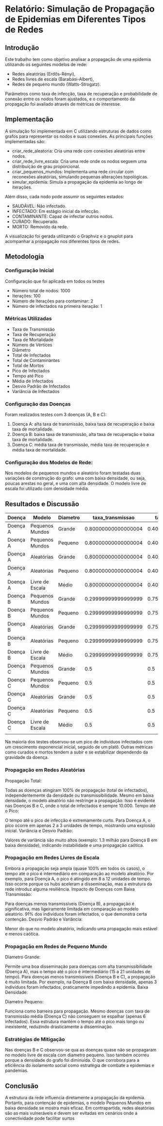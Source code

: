 # Relatório: Simulação de Propagação de Epidemias em Diferentes Tipos de Redes

## Introdução
Este trabalho tem como objetivo analisar a propagação de uma epidemia utilizando os seguintes modelos de rede:

+ Redes aleatórias (Erdős-Rényi),
+ Redes livres de escala (Barabási-Albert),
+ Redes de pequeno mundo (Watts-Strogatz).

Parâmetros como taxa de infecção, taxa de recuperação e probabilidade de conexão entre os nodos foram ajustados, e o comportamento da propagação foi avaliado através de métricas de interesse.

## Implementação
A simulação foi implementada em C utilizando estruturas de dados como grafos para representar os nodos e suas conexões. As principais funções implementadas são:

+ criar_rede_aleatoria: Cria uma rede com conexões aleatórias entre nodos.
+ criar_rede_livre_escala: Cria uma rede onde os nodos seguem uma distribuição de grau proporcional.
+ criar_pequenos_mundos: Implementa uma rede circular com reconexões aleatórias, simulando pequenas alterações topológicas.
+ simular_epidemia: Simula a propagação da epidemia ao longo de iterações.

Além disso, cada nodo pode assumir os seguintes estados:

+ SAUDÁVEL: Não infectado.
+ INFECTADO: Em estágio inicial da infecção.
+ CONTAMINANTE: Capaz de infectar outros nodos.
+ CURADO: Recuperado.
+ MORTO: Removido da rede.

A visualização foi gerada utilizando o Graphviz e o gnuplot para acompanhar a propagação nos diferentes tipos de redes.

## Metodologia

### Configuração Inicial

Configuração que foi aplicada em todos os testes

+ Número total de nodos: 1000
+ Iterações: 100
+ Número de iterações para contaminar: 2
+ Número de infectados na primeira iteração: 1

### Métricas Utilizadas

+ Taxa de Transmissão
+ Taxa de Recuperação
+ Taxa de Mortalidade
+ Número de Vértices
+ Diâmetro
+ Total de Infectados
+ Total de Contaminantes
+ Total de Mortos
+ Pico de Infectados
+ Tempo até Pico
+ Média de Infectados
+ Desvio Padrão de Infectados
+ Variância de Infectados

### Configuração das Doenças

Foram realizados testes com 3 doenças (A, B e C):

1. Doença A: alta taxa de transmissão, baixa taxa de recuperação e baixa taxa de mortalidade.
2. Doença B: baixa taxa de transmissão, alta taxa de recuperação e baixa taxa de mortalidade.
3. Doença C: média taxa de transmissão, média taxa de recuperação e média taxa de mortalidade.

### Configuração dos Modelos de Rede:

Nos modelos de pequenos mundos e aleatório foram testadas duas variações de construção do grafo: uma com baixa densidade, ou seja, poucas arestas no geral, e uma com alta densidade. O modelo livre de escala foi utilizado com densidade média.

## Resultados e Discussão

| Doença   | Modelo          | Diametro | taxa_transmissao    | taxa_recuperacao    | taxa_mortalidade     | num_vertices | num_repeticoes | total_infectados | total_contaminantes | total_mortos | pico_infectados | tempo_ate_pico | media_infeccao       | desvio_padrao_infeccao | variancia_infeccao   |
|----------|-----------------|----------|---------------------|---------------------|----------------------|--------------|----------------|------------------|---------------------|--------------|-----------------|----------------|----------------------|------------------------|----------------------|
| Doença A | Pequenos Mundos | Grande   | 0.80000000000000004 | 0.40000000000000002 | 0.029999999999999999 | 10000        | 100            | 9700             | 9700                | 407          | 3366            | 15             | 193.99000000000001   | 646.55999999999995     | 418035.66999999998   |
| Doença A | Pequenos Mundos | Pequeno  | 0.80000000000000004 | 0.40000000000000002 | 0.029999999999999999 | 10000        | 100            | 9959             | 9959                | 422          | 3662            | 10             | 199.16999999999999   | 698.60000000000002     | 488046.37            |
| Doença A | Aleatórias      | Grande   | 0.80000000000000004 | 0.40000000000000002 | 0.029999999999999999 | 10000        | 100            | 10000            | 10000               | 442          | 7167            | 2              | 199.99000000000001   | 1071.51                | 1148126.23           |
| Doença A | Aleatórias      | Pequeno  | 0.80000000000000004 | 0.40000000000000002 | 0.029999999999999999 | 10000        | 100            | 10000            | 10000               | 455          | 8376            | 3              | 199.99000000000001   | 1172.8399999999999     | 1375552.23           |
| Doença A | Livre de Escala | Médio    | 0.80000000000000004 | 0.40000000000000002 | 0.029999999999999999 | 10000        | 100            | 10000            | 10000               | 388          | 5575            | 8              | 199.99000000000001   | 888                    | 788541.77000000002   |
| Doença B | Pequenos Mundos | Grande   | 0.29999999999999999 | 0.75                | 0.01                 | 10000        | 100            | 5378             | 5378                | 20           | 457             | 37             | 107.55               | 144.53                 | 20888.040000000001   |
| Doença B | Pequenos Mundos | Pequeno  | 0.29999999999999999 | 0.75                | 0.01                 | 10000        | 100            | 3                | 3                   | 0            | 1               | 4              | 0.050000000000000003 | 0.22                   | 0.050000000000000003 |
| Doença B | Aleatórias      | Grande   | 0.29999999999999999 | 0.75                | 0.01                 | 10000        | 100            | 10000            | 10000               | 38           | 7294            | 4              | 199.99000000000001   | 1082.03                | 1170793.1899999999   |
| Doença B | Aleatórias      | Pequeno  | 0.29999999999999999 | 0.75                | 0.01                 | 10000        | 100            | 10000            | 10000               | 37           | 9389            | 4              | 199.99000000000001   | 1315.6400000000001     | 1730912.3899999999   |
| Doença B | Livre de Escala | Médio    | 0.29999999999999999 | 0.75                | 0.01                 | 10000        | 100            | 9142             | 9142                | 23           | 2793            | 12             | 182.83000000000001   | 555.65999999999997     | 308757.83000000002   |
| Doença C | Pequenos Mundos | Grande   | 0.5                 | 0.5                 | 0.20000000000000001  | 10000        | 100            | 8983             | 8983                | 1500         | 2117            | 21             | 179.65000000000001   | 473.54000000000002     | 224242.79000000001   |
| Doença C | Pequenos Mundos | Pequeno  | 0.5                 | 0.5                 | 0.20000000000000001  | 10000        | 100            | 6                | 6                   | 0            | 1               | 11             | 0.11                 | 0.31                   | 0.10000000000000001  |
| Doença C | Aleatórias      | Grande   | 0.5                 | 0.5                 | 0.20000000000000001  | 10000        | 100            | 10000            | 10000               | 1691         | 5558            | 4              | 199.99000000000001   | 986.25                 | 972680.87            |
| Doença C | Aleatórias      | Pequeno  | 0.5                 | 0.5                 | 0.20000000000000001  | 10000        | 100            | 10000            | 10000               | 1725         | 8940            | 4              | 199.99000000000001   | 1257.5                 | 1581305.5900000001   |
| Doença C | Livre de Escala | Médio    | 0.5                 | 0.5                 | 0.20000000000000001  | 10000        | 100            | 9947             | 9947                | 1646         | 4082            | 9              | 198.93000000000001   | 762.12                 | 580829.12            |
|          |                 |          |                     |                     |                      |              |                |                  |                     |              |                 |                |                      |                        |                      |

Na maioria dos testes observou-se um pico de indivíduos infectados com um crescimento exponencial inicial, seguido de um platô. Outras métricas como curados e mortos tendem a subir e se estabilizar dependendo da gravidade da doença.

### Propagação em Redes Aleatórias

Propagação Total:

Todas as doenças atingiram 100% de propagação (total de infectados), independentemente da densidade ou transmissibilidade.
Mesmo em baixa densidade, o modelo aleatório não restringe a propagação. Isso é evidente nas Doenças B e C, onde o total de infectados é sempre 10.000.
Tempo até o Pico:

O tempo até o pico de infecção é extremamente curto. Para Doença A, o pico ocorre em apenas 2 a 3 unidades de tempo, mostrando uma explosão inicial.
Variância e Desvio Padrão:

Valores de variância são muito altos (exemplo: 1.3 milhão para Doença B em baixa densidade), indicando instabilidade e uma propagação caótica.

### Propagação em Redes Livres de Escala

Embora a propagação seja ampla (quase 100% em todos os casos), o tempo até o pico é intermediário em comparação ao modelo aleatório. Por exemplo, para Doença A, o pico é atingido em 8 a 12 unidades de tempo.
Isso ocorre porque os hubs aceleram a disseminação, mas a estrutura da rede introduz alguma resiliência.
Impacto de Doenças com Baixa Transmissão:

Para doenças menos transmissíveis (Doença B), a propagação é significativa, mas ligeiramente limitada em comparação ao modelo aleatório. 91% dos indivíduos foram infectados, o que demonstra certa contenção.
Desvio Padrão e Variância:

Menor do que no modelo aleatório, indicando uma propagação mais estável e menos caótica.

### Propagação em Redes de Pequeno Mundo

Diametro Grande:

Permite uma boa disseminação para doenças com alta transmissibilidade (Doença A), mas o tempo até o pico é intermediário (15 a 21 unidades de tempo).
Para doenças menos transmissíveis (Doença B e C), a propagação é muito limitada. Por exemplo, na Doença B com baixa densidade, apenas 3 indivíduos foram infectados, praticamente impedindo a epidemia.
Baixa Densidade:

Diametro Pequeno:

Funciona como barreira para propagação. Mesmo doenças com taxa de transmissão média (Doença C) não conseguem se espalhar (apenas 6 infectados).
Essa estrutura mantém o tempo até o pico mais longo ou inexistente, reduzindo drasticamente a disseminação.

### Estratégias de Mitigação

Nas doenças B e C observou-se qua as doenças quase não se propagaram no modelo livre de escala com diametro pequeno. Isso também ocorreu porque a densidade do grafo foi diminuida. O que corrobora para a eficiência do isolamento social como estratégia de combate a epidemias e pandemias.

## Conclusão

A estrutura da rede influencia diretamente a propagação da epidemia. Portanto, para contenção de epidemias, o modelo Pequenos Mundos em baixa densidade se mostra mais eficaz. Em contrapartida, redes aleatórias são as mais vulneráveis e devem ser evitadas em cenários onde a conectividade pode facilitar surtos